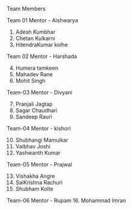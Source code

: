 
Team Members


Team 01
Mentor - Aishwarya

1. Adesh Kumbhar
2. Chetan Kulkarni
3. HitendraKumar kolhe

Team 02
Mentor - Harshada

4. Humera tamkeen
5. Mahadev Rane
6. Mohit Singh

Team-03 
Mentor - Divyani

7. Pranjali Jagtap
8. Sagar Chaudhari
9. Sandeep Rauri

Team-04
Mentor - kishori

10. Shubhangi Mamulkar
11. Vaibhav Joshi
12. Yashwanth Kumar

Team-05
Mentor - Prajwal

13. Vishakha Angre
14. SaiKrishna Rachuri
15. Shubham Kolte

Team-06
Mentor - Rupam
16. Mohammad Imran
